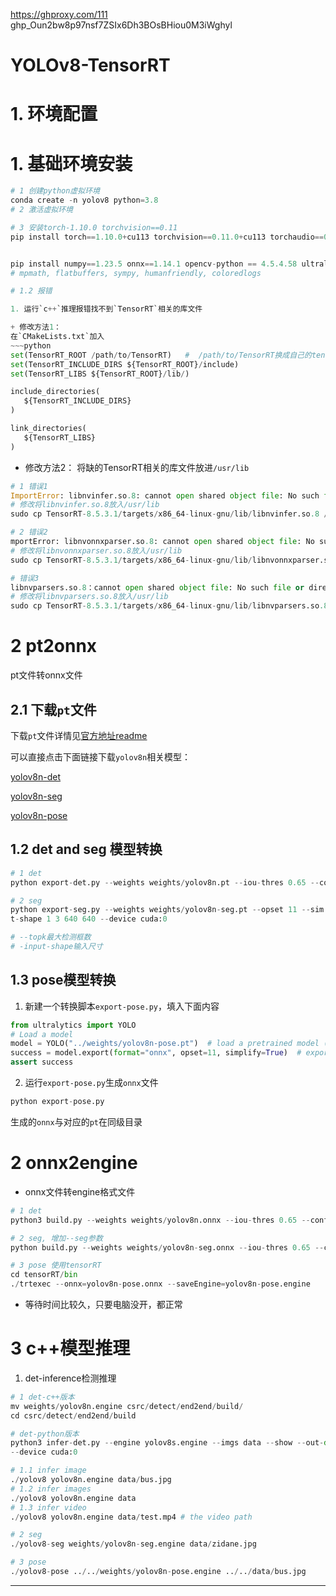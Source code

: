 
https://ghproxy.com/111
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hyl

# YOLOv8-TensorRT

# 1. 环境配置

# 1. 基础环境安装
~~~python
# 1 创建python虚拟环境
conda create -n yolov8 python=3.8
# 2 激活虚拟环境

# 3 安装torch-1.10.0 torchvision==0.11
pip install torch==1.10.0+cu113 torchvision==0.11.0+cu113 torchaudio==0.10.0 -f https://download.pytorch.org/whl/torch_stable.html


pip install numpy==1.23.5 onnx==1.14.1 opencv-python == 4.5.4.58 ultralytics onnxruntime==1.16.0
# mpmath, flatbuffers, sympy, humanfriendly, coloredlogs

# 1.2 报错

1. 运行`c++`推理报错找不到`TensorRT`相关的库文件

+ 修改方法1：
在`CMakeLists.txt`加入
~~~python
set(TensorRT_ROOT /path/to/TensorRT)   #  /path/to/TensorRT换成自己的tensorRT路径
set(TensorRT_INCLUDE_DIRS ${TensorRT_ROOT}/include)
set(TensorRT_LIBS ${TensorRT_ROOT}/lib/)

include_directories(
   ${TensorRT_INCLUDE_DIRS}
)

link_directories(
   ${TensorRT_LIBS}
)
~~~


+ 修改方法2：
将缺的TensorRT相关的库文件放进`/usr/lib`

~~~python
# 1 错误1
ImportError: libnvinfer.so.8: cannot open shared object file: No such file or directory
# 修改将libnvinfer.so.8放入/usr/lib
sudo cp TensorRT-8.5.3.1/targets/x86_64-linux-gnu/lib/libnvinfer.so.8 /usr/lib

# 2 错误2
mportError: libnvonnxparser.so.8: cannot open shared object file: No such file or directory
# 修改将libnvonnxparser.so.8放入/usr/lib
sudo cp TensorRT-8.5.3.1/targets/x86_64-linux-gnu/lib/libnvonnxparser.so.8 /usr/lib

# 错误3
libnvparsers.so.8：cannot open shared object file: No such file or directory
# 修改将libnvparsers.so.8放入/usr/lib
sudo cp TensorRT-8.5.3.1/targets/x86_64-linux-gnu/lib/libnvparsers.so.8 /usr/lib
~~~


# 2 pt2onnx

pt文件转onnx文件

## 2.1 下载`pt`文件

下载`pt`文件详情见[官方地址readme](https://github.com/ultralytics/ultralytics/blob/main/README.md)

可以直接点击下面链接下载`yolov8n`相关模型：

[yolov8n-det](https://github.com/ultralytics/assets/releases/download/v0.0.0/yolov8n.pt)

[yolov8n-seg](https://github.com/ultralytics/assets/releases/download/v0.0.0/yolov8n-seg.pt)

[yolov8n-pose](https://github.com/ultralytics/assets/releases/download/v0.0.0/yolov8n-pose.pt)


## 1.2 det and seg 模型转换
~~~python
# 1 det
python export-det.py --weights weights/yolov8n.pt --iou-thres 0.65 --conf-thres 0.2 --topk 100 --opset 11 --sim --input-shape 1 3 640 640 --device cuda:0

# 2 seg
python export-seg.py --weights weights/yolov8n-seg.pt --opset 11 --sim --inpu
t-shape 1 3 640 640 --device cuda:0

# --topk最大检测框数 
# -input-shape输入尺寸
~~~

## 1.3 pose模型转换

1. 新建一个转换脚本`export-pose.py`，填入下面内容

~~~python
from ultralytics import YOLO
# Load a model
model = YOLO("../weights/yolov8n-pose.pt")  # load a pretrained model (recommended for training)
success = model.export(format="onnx", opset=11, simplify=True)  # export the model to onnx format
assert success
~~~

2. 运行`export-pose.py`生成`onnx`文件

~~~python
python export-pose.py
~~~

生成的`onnx`与对应的`pt`在同级目录


# 2 onnx2engine

+ onnx文件转engine格式文件

~~~python
# 1 det
python3 build.py --weights weights/yolov8n.onnx --iou-thres 0.65 --conf-thres 0.25 --topk 100 --fp16  --device cuda:0

# 2 seg, 增加--seg参数
python build.py --weights weights/yolov8n-seg.onnx --iou-thres 0.65 --conf-thres 0.25 --topk 100 --fp16  --device cuda:0 --seg

# 3 pose 使用tensorRT
cd tensorRT/bin
./trtexec --onnx=yolov8n-pose.onnx --saveEngine=yolov8n-pose.engine 
~~~

+ 等待时间比较久，只要电脑没开，都正常

# 3 c++模型推理

1. det-inference检测推理

~~~python
# 1 det-c++版本
mv weights/yolov8n.engine csrc/detect/end2end/build/
cd csrc/detect/end2end/build

# det-python版本
python3 infer-det.py --engine yolov8s.engine --imgs data --show --out-dir outputs
--device cuda:0

# 1.1 infer image
./yolov8 yolov8n.engine data/bus.jpg
# 1.2 infer images
./yolov8 yolov8n.engine data
# 1.3 infer video
./yolov8 yolov8n.engine data/test.mp4 # the video path

# 2 seg
./yolov8-seg weights/yolov8n-seg.engine data/zidane.jpg 

# 3 pose
./yolov8-pose ../../weights/yolov8n-pose.engine ../../data/bus.jpg
~~~

---